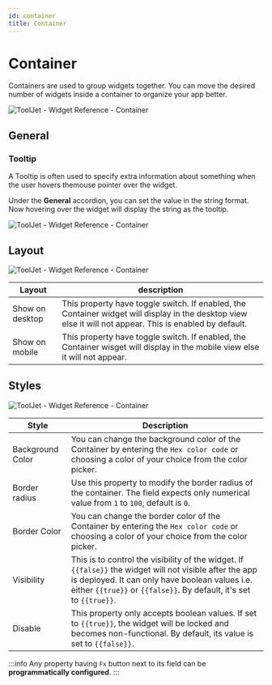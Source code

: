 ```yaml
---
id: container
title: Container
---
```

# Container

Containers are used to group widgets together. You can move the desired number of widgets inside a container to organize your app better.

<div style={{textAlign: 'center'}}>

<img className="screenshot-full" src="/img/widgets/container/container.gif" alt="ToolJet - Widget Reference - Container" />

</div>

## General
### Tooltip

A Tooltip is often used to specify extra information about something when the user hovers themouse pointer over the widget.

Under the <b>General</b> accordion, you can set the value in the string format. Now hovering over the widget will display the string as the tooltip.

<div style={{textAlign: 'center'}}>

<img className="screenshot-full" src="/img/tooltip.png" alt="ToolJet - Widget Reference - Container" />

</div>

## Layout

<div style={{textAlign: 'center'}}>

<img className="screenshot-full" src="/img/widgets/container/layout.png" alt="ToolJet - Widget Reference - Container" />

</div>

| Layout      | description |
| ----------- | ----------- |
| Show on desktop | This property have toggle switch. If enabled, the Container widget will display in the desktop view else it will not appear. This is enabled by default.|
| Show on mobile | This property have toggle switch. If enabled, the Container wisget will display in the mobile view else it will not appear.|

## Styles

<div style={{textAlign: 'center'}}>

<img className="screenshot-full" src="/img/widgets/container/styles.png" alt="ToolJet - Widget Reference - Container" />

</div>

| Style      | Description |
| ----------- | ----------- |
| Background Color |  You can change the background color of the Container by entering the `Hex color code` or choosing a color of your choice from the color picker. |
| Border radius | Use this property to modify the border radius of the container. The field expects only numerical value from `1` to `100`, default is `0`. |
| Border Color |  You can change the border color of the Container by entering the `Hex color code` or choosing a color of your choice from the color picker. |
| Visibility | This is to control the visibility of the widget. If `{{false}}` the widget will not visible after the app is deployed. It can only have boolean values i.e. either `{{true}}` or `{{false}}`. By default, it's set to `{{true}}`. |
| Disable |  This property only accepts boolean values. If set to `{{true}}`, the widget will be locked and becomes non-functional. By default, its value is set to `{{false}}`. |


:::info
Any property having `Fx` button next to its field can be **programmatically configured**.
:::
